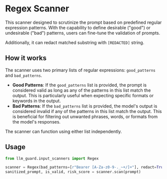 # Regex Scanner

This scanner designed to scrutinize the prompt based on predefined regular expression
patterns. With the capability to define desirable ("good") or undesirable ("bad") patterns, users can fine-tune
the validation of prompts.

Additionally, it can redact matched substring with `[REDACTED]` string.

## How it works

The scanner uses two primary lists of regular expressions: `good_patterns` and `bad_patterns`.

- **Good Patterns**: If the `good_patterns` list is provided, the prompt is considered valid as long as any of
  the patterns in this list match the output. This is particularly useful when expecting specific formats or keywords in
  the output.
- **Bad Patterns**: If the `bad_patterns` list is provided, the model's output is considered invalid if any of the
  patterns in this list match the output. This is beneficial for filtering out unwanted phrases, words, or formats from
  the model's responses.

The scanner can function using either list independently.

## Usage

```python
from llm_guard.input_scanners import Regex

scanner = Regex(bad_patterns=[r"Bearer [A-Za-z0-9-._~+/]+"], redact=True)
sanitized_prompt, is_valid, risk_score = scanner.scan(prompt)
```
